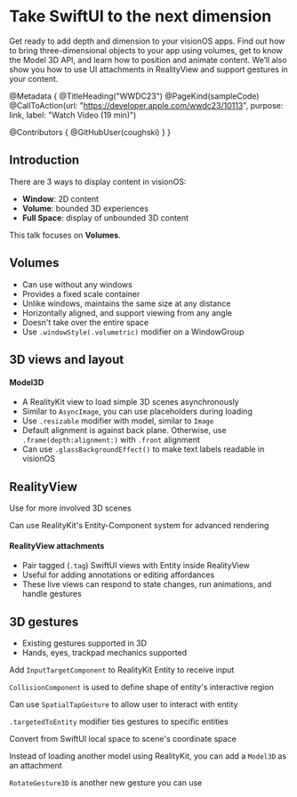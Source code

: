 # Take SwiftUI to the next dimension

Get ready to add depth and dimension to your visionOS apps. Find out how to bring three-dimensional objects to your app using volumes, get to know the Model 3D API, and learn how to position and animate content. We’ll also show you how to use UI attachments in RealityView and support gestures in your content.

@Metadata {
   @TitleHeading("WWDC23")
   @PageKind(sampleCode)
   @CallToAction(url: "https://developer.apple.com/wwdc23/10113", purpose: link, label: "Watch Video (19 min)")

   @Contributors {
      @GitHubUser(coughski)
   }
}



## Introduction

There are 3 ways to display content in visionOS:
- **Window**: 2D content
- **Volume**: bounded 3D experiences
- **Full Space**: display of unbounded 3D content

This talk focuses on **Volumes**.

## Volumes

- Can use without any windows
- Provides a fixed scale container
- Unlike windows, maintains the same size at any distance
- Horizontally aligned, and support viewing from any angle
- Doesn't take over the entire space
- Use `.windowStyle(.volumetric)` modifier on a WindowGroup

## 3D views and layout

#### Model3D

- A RealityKit view to load simple 3D scenes asynchronously
- Similar to `AsyncImage`, you can use placeholders during loading
- Use `.resizable` modifier with model, similar to `Image`
- Default alignment is against back plane. Otherwise, use `.frame(depth:alignment:)` with `.front` alignment
- Can use `.glassBackgroundEffect()` to make text labels readable in visionOS

## RealityView

Use for more involved 3D scenes

Can use RealityKit's Entity-Component system for advanced rendering

#### RealityView attachments

- Pair tagged (`.tag`) SwiftUI views with Entity inside RealityView
- Useful for adding annotations or editing affordances
- These live views can respond to state changes, run animations, and handle gestures

## 3D gestures

- Existing gestures supported in 3D
- Hands, eyes, trackpad mechanics supported

Add `InputTargetComponent` to RealityKit Entity to receive input

`CollisionComponent` is used to define shape of entity's interactive region

Can use `SpatialTapGesture` to allow user to interact with entity

`.targetedToEntity` modifier ties gestures to specific entities

Convert from SwiftUI local space to scene's coordinate space

Instead of loading another model using RealityKit, you can add a `Model3D` as an attachment

`RotateGesture3D` is another new gesture you can use
